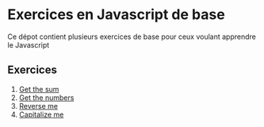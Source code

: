# Exercices en Javascript de base
Ce dépot contient plusieurs exercices de base pour ceux voulant apprendre le Javascript


## Exercices
1. [Get the sum](src/sum)
2. [Get the numbers](src/get_the_numbers)
2. [Reverse me](src/reverse_me)
3. [Capitalize me](src/capitalize_me)
